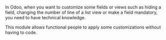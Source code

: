 In Odoo, when you want to customize some fields or views such as hiding a field, changing the number of line of a list view or make a field mandatory, you need to have technical knowledge.

This module allows functional people to apply some customizations without having to code.